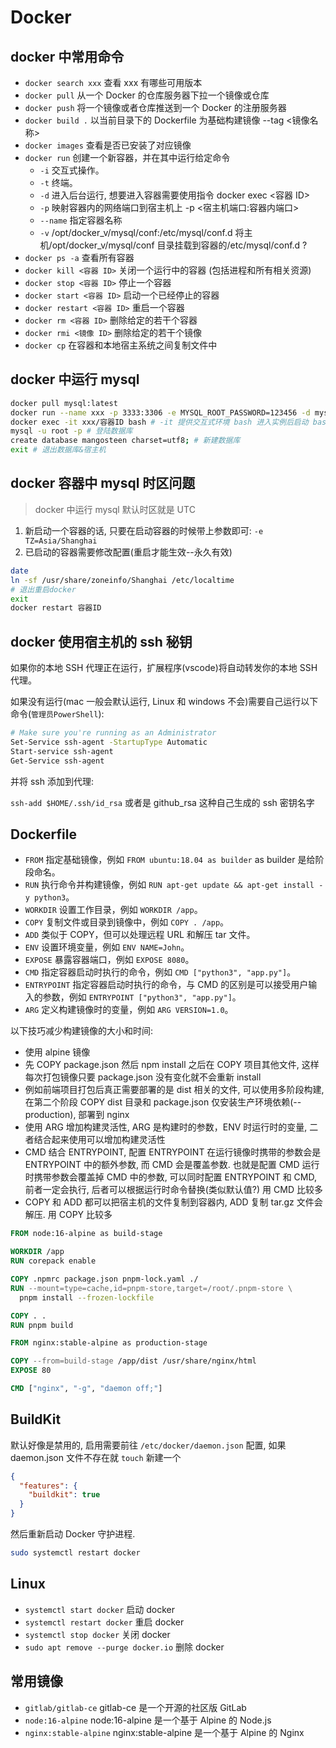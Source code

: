 # Docker

## docker 中常用命令

- `docker search xxx` 查看 xxx 有哪些可用版本
- `docker pull` 从一个 Docker 的仓库服务器下拉一个镜像或仓库
- `docker push` 将一个镜像或者仓库推送到一个 Docker 的注册服务器
- `docker build .` 以当前目录下的 Dockerfile 为基础构建镜像 --tag <镜像名称>
- `docker images` 查看是否已安装了对应镜像
- `docker run` 创建一个新容器，并在其中运行给定命令
  - `-i` 交互式操作。
  - `-t` 终端。
  - `-d` 进入后台运行, 想要进入容器需要使用指令 docker exec <容器 ID>
  - `-p` 映射容器内的网络端口到宿主机上 -p <宿主机端口:容器内端口>
  - `--name` 指定容器名称
  - `-v` /opt/docker_v/mysql/conf:/etc/mysql/conf.d 将主机/opt/docker_v/mysql/conf 目录挂载到容器的/etc/mysql/conf.d ?
- `docker ps -a` 查看所有容器
- `docker kill <容器 ID>` 关闭一个运行中的容器 (包括进程和所有相关资源)
- `docker stop <容器 ID>` 停止一个容器
- `docker start <容器 ID>` 启动一个已经停止的容器
- `docker restart <容器 ID>` 重启一个容器
- `docker rm <容器 ID>` 删除给定的若干个容器
- `docker rmi <镜像 ID>` 删除给定的若干个镜像
- `docker cp` 在容器和本地宿主系统之间复制文件中

## docker 中运行 mysql

```bash
docker pull mysql:latest
docker run --name xxx -p 3333:3306 -e MYSQL_ROOT_PASSWORD=123456 -d mysql
docker exec -it xxx/容器ID bash # -it 提供交互式环境 bash 进入实例后启动 bash 程序
mysql -u root -p # 登陆数据库
create database mangosteen charset=utf8; # 新建数据库
exit # 退出数据库&宿主机
```

## docker 容器中 mysql 时区问题

> docker 中运行 mysql 默认时区就是 UTC

1. 新启动一个容器的话, 只要在启动容器的时候带上参数即可:
   `-e TZ=Asia/Shanghai`
2. 已启动的容器需要修改配置(重启才能生效--永久有效)

```bash
date
ln -sf /usr/share/zoneinfo/Shanghai /etc/localtime
# 退出重启docker
exit
docker restart 容器ID
```

## docker 使用宿主机的 ssh 秘钥

如果你的本地 SSH 代理正在运行，扩展程序(vscode)将自动转发你的本地 SSH 代理。

如果没有运行(mac 一般会默认运行, Linux 和 windows 不会)需要自己运行以下命令(`管理员PowerShell`):

```bash
# Make sure you're running as an Administrator
Set-Service ssh-agent -StartupType Automatic
Start-service ssh-agent
Get-Service ssh-agent
```

并将 ssh 添加到代理:

`ssh-add $HOME/.ssh/id_rsa` 或者是 github_rsa 这种自己生成的 ssh 密钥名字

## Dockerfile

- `FROM` 指定基础镜像，例如 `FROM ubuntu:18.04 as builder` as builder 是给阶段命名。
- `RUN` 执行命令并构建镜像，例如 `RUN apt-get update && apt-get install -y python3`。
- `WORKDIR` 设置工作目录，例如 `WORKDIR /app`。
- `COPY` 复制文件或目录到镜像中，例如 `COPY . /app`。
- `ADD` 类似于 COPY，但可以处理远程 URL 和解压 tar 文件。
- `ENV` 设置环境变量，例如 `ENV NAME=John`。
- `EXPOSE` 暴露容器端口，例如 `EXPOSE 8080`。
- `CMD` 指定容器启动时执行的命令，例如 `CMD ["python3", "app.py"]`。
- `ENTRYPOINT` 指定容器启动时执行的命令，与 CMD 的区别是可以接受用户输入的参数，例如 `ENTRYPOINT ["python3", "app.py"]`。
- `ARG` 定义构建镜像时的变量，例如 `ARG VERSION=1.0`。

以下技巧减少构建镜像的大小和时间:

- 使用 alpine 镜像
- 先 COPY package.json 然后 npm install 之后在 COPY 项目其他文件, 这样每次打包镜像只要 package.json 没有变化就不会重新 install
- 例如前端项目打包后真正需要部署的是 dist 相关的文件, 可以使用多阶段构建, 在第二个阶段 COPY dist 目录和 package.json 仅安装生产环境依赖(--production), 部署到 nginx
- 使用 ARG 增加构建灵活性, ARG 是构建时的参数，ENV 时运行时的变量, 二者结合起来使用可以增加构建灵活性
- CMD 结合 ENTRYPOINT, 配置 ENTRYPOINT 在运行镜像时携带的参数会是 ENTRYPOINT 中的额外参数, 而 CMD 会是覆盖参数. 也就是配置 CMD 运行时携带参数会覆盖掉 CMD 中的参数, 可以同时配置 ENTRYPOINT 和 CMD, 前者一定会执行, 后者可以根据运行时命令替换(类似默认值?) 用 CMD 比较多
- COPY 和 ADD 都可以把宿主机的文件复制到容器内, ADD 复制 tar.gz 文件会解压. 用 COPY 比较多

```Dockerfile
FROM node:16-alpine as build-stage

WORKDIR /app
RUN corepack enable

COPY .npmrc package.json pnpm-lock.yaml ./
RUN --mount=type=cache,id=pnpm-store,target=/root/.pnpm-store \
  pnpm install --frozen-lockfile

COPY . .
RUN pnpm build

FROM nginx:stable-alpine as production-stage

COPY --from=build-stage /app/dist /usr/share/nginx/html
EXPOSE 80

CMD ["nginx", "-g", "daemon off;"]
```

## BuildKit

默认好像是禁用的, 启用需要前往 `/etc/docker/daemon.json` 配置, 如果 daemon.json 文件不存在就 `touch` 新建一个

```json
{
  "features": {
    "buildkit": true
  }
}
```

然后重新启动 Docker 守护进程.

```bash
sudo systemctl restart docker
```

## Linux

- `systemctl start docker` 启动 docker
- `systemctl restart docker` 重启 docker
- `systemctl stop docker` 关闭 docker
- `sudo apt remove --purge docker.io` 删除 docker

## 常用镜像

- `gitlab/gitlab-ce` gitlab-ce 是一个开源的社区版 GitLab
- `node:16-alpine` node:16-alpine 是一个基于 Alpine 的 Node.js
- `nginx:stable-alpine` nginx:stable-alpine 是一个基于 Alpine 的 Nginx
